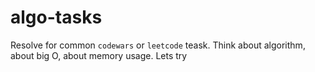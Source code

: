 # algo-tasks
Resolve for common `codewars` or `leetcode` teask. Think about algorithm, about big O, about memory usage. Lets try
